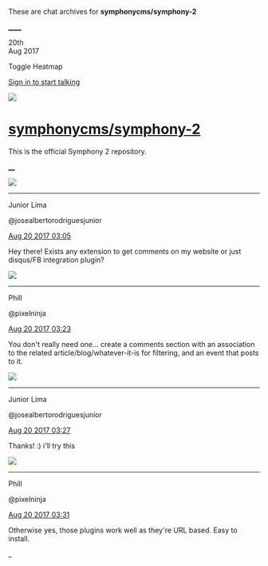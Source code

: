 These are chat archives for **symphonycms/symphony-2**

[__](/symphonycms/symphony-2/archives/2017/08/21)[__](/symphonycms/symphony-2/archives/2017/08/19)

20th  
Aug 2017

Toggle Heatmap

[Sign in to start talking](/login?action=login&button=archive-login)

![](https://avatars-02.gitter.im/group/iv/3/57542c45c43b8c601977197e?s=48)

#  [symphonycms/symphony-2](/symphonycms/symphony-2)

This is the official Symphony 2 repository.

[ __](/orgs/symphonycms/rooms "More symphonycms rooms")

![](https://avatars2.githubusercontent.com/u/8875485?v=4&s=30)

____

Junior Lima

@josealbertorodriguesjunior

[Aug 20 2017
03:05](https://gitter.im/symphonycms/symphony-2?at=5998fc682723db8d5ec1a412)

Hey there! Exists any extension to get comments on my website or just
disqus/FB integration plugin?

![](https://avatars0.githubusercontent.com/u/274397?v=4&s=30)

____

Phill

@pixelninja

[Aug 20 2017
03:23](https://gitter.im/symphonycms/symphony-2?at=599900cd9acddb2407ac1633)

You don't really need one... create a comments section with an association to
the related article/blog/whatever-it-is for filtering, and an event that posts
to it.

![](https://avatars2.githubusercontent.com/u/8875485?v=4&s=30)

____

Junior Lima

@josealbertorodriguesjunior

[Aug 20 2017
03:27](https://gitter.im/symphonycms/symphony-2?at=5999019cc101bc4e3a37e227)

Thanks! :) i'll try this

![](https://avatars0.githubusercontent.com/u/274397?v=4&s=30)

____

Phill

@pixelninja

[Aug 20 2017
03:31](https://gitter.im/symphonycms/symphony-2?at=59990285578b44a046ca50ae)

Otherwise yes, those plugins work well as they're URL based. Easy to install.

_

